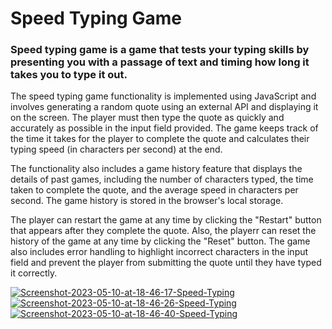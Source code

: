 # Speed Typing Game

<h3>Speed typing game is a game that tests your typing skills by presenting you with a passage of text and timing how long it takes you to type it out. </h3>
The speed typing game functionality is implemented using JavaScript and involves generating a random quote using an external API and displaying it on the screen. The player must then type the quote as quickly and accurately as possible in the input field provided. The game keeps track of the time it takes for the player to complete the quote and calculates their typing speed (in characters per second) at the end.

The functionality also includes a game history feature that displays the details of past games, including the number of characters typed, the time taken to complete the quote, and the average speed in characters per second. The game history is stored in the browser's local storage.

The player can restart the game at any time by clicking the "Restart" button that appears after they complete the quote. Also, the playerr can reset the history of the game at any time by clicking the "Reset" button. The game also includes error handling to highlight incorrect characters in the input field and prevent the player from submitting the quote until they have typed it correctly.

<a href="https://ibb.co/fXCxCKN"><img src="https://i.ibb.co/zmS4SL2/Screenshot-2023-05-10-at-18-46-17-Speed-Typing.png" alt="Screenshot-2023-05-10-at-18-46-17-Speed-Typing" border="0"></a>
<a href="https://ibb.co/1sGZwG9"><img src="https://i.ibb.co/GsQ7bQV/Screenshot-2023-05-10-at-18-46-26-Speed-Typing.png" alt="Screenshot-2023-05-10-at-18-46-26-Speed-Typing" border="0"></a>
<a href="https://ibb.co/F07S8WQ"><img src="https://i.ibb.co/2sKDc6z/Screenshot-2023-05-10-at-18-46-40-Speed-Typing.png" alt="Screenshot-2023-05-10-at-18-46-40-Speed-Typing" border="0"></a>
